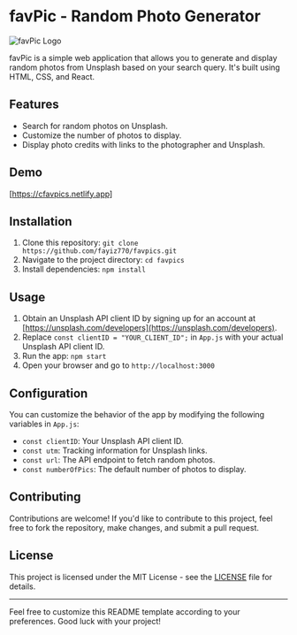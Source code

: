 # favPic - Random Photo Generator

![favPic Logo]()

favPic is a simple web application that allows you to generate and display random photos from Unsplash based on your search query. It's built using HTML, CSS, and React.


## Features

- Search for random photos on Unsplash.
- Customize the number of photos to display.
- Display photo credits with links to the photographer and Unsplash.

## Demo

[https://cfavpics.netlify.app]

## Installation

1. Clone this repository: `git clone https://github.com/fayiz770/favpics.git`
2. Navigate to the project directory: `cd favpics`
3. Install dependencies: `npm install`

## Usage

1. Obtain an Unsplash API client ID by signing up for an account at [https://unsplash.com/developers](https://unsplash.com/developers).
2. Replace `const clientID = "YOUR_CLIENT_ID";` in `App.js` with your actual Unsplash API client ID.
3. Run the app: `npm start`
4. Open your browser and go to `http://localhost:3000`

## Configuration

You can customize the behavior of the app by modifying the following variables in `App.js`:

- `const clientID`: Your Unsplash API client ID.
- `const utm`: Tracking information for Unsplash links.
- `const url`: The API endpoint to fetch random photos.
- `const numberOfPics`: The default number of photos to display.

## Contributing

Contributions are welcome! If you'd like to contribute to this project, feel free to fork the repository, make changes, and submit a pull request.

## License

This project is licensed under the MIT License - see the [LICENSE](LICENSE) file for details.

---

Feel free to customize this README template according to your preferences. Good luck with your project!
